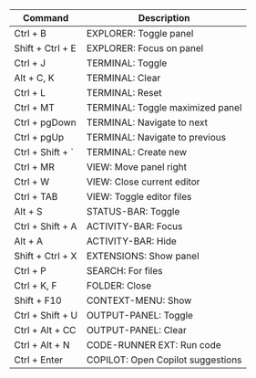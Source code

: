 | Command              | Description                                     |
|----------------------|-------------------------------------------------|
| Ctrl + B             | EXPLORER: Toggle panel                          |
| Shift + Ctrl + E     | EXPLORER: Focus on panel                        |
| Ctrl + J             | TERMINAL: Toggle                                |
| Alt + C, K           | TERMINAL: Clear                                 |
| Ctrl + L             | TERMINAL: Reset                                 |
| Ctrl + MT            | TERMINAL: Toggle maximized panel                |
| Ctrl + pgDown        | TERMINAL: Navigate to next                      |
| Ctrl + pgUp          | TERMINAL: Navigate to previous                  |
| Ctrl + Shift + `     | TERMINAL: Create new                            |
| Ctrl + MR            | VIEW: Move panel right                          |
| Ctrl + W             | VIEW: Close current editor                      |
| Ctrl + TAB           | VIEW: Toggle editor files                       |
| Alt + S              | STATUS-BAR: Toggle                              |
| Ctrl + Shift + A     | ACTIVITY-BAR: Focus                             |
| Alt + A              | ACTIVITY-BAR: Hide                              |
| Shift + Ctrl + X     | EXTENSIONS: Show panel                          |
| Ctrl + P             | SEARCH: For files                               |
| Ctrl + K, F          | FOLDER: Close                                   |
| Shift + F10          | CONTEXT-MENU: Show                              |
| Ctrl + Shift + U     | OUTPUT-PANEL: Toggle                            |
| Ctrl + Alt + CC      | OUTPUT-PANEL: Clear                             |
| Ctrl + Alt + N       | CODE-RUNNER EXT: Run code                       |
| Ctrl + Enter         | COPILOT: Open Copilot suggestions               |
